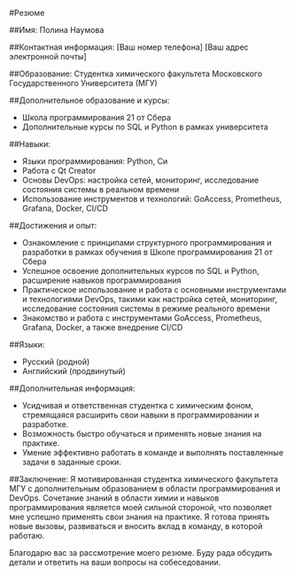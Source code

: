 #Резюме

##Имя:
Полина Наумова

##Контактная информация:
[Ваш номер телефона]
[Ваш адрес электронной почты]

##Образование:
Студентка химического факультета Московского Государственного Университета (МГУ)

##Дополнительное образование и курсы:
- Школа программирования 21 от Сбера
- Дополнительные курсы по SQL и Python в рамках университета

##Навыки:
- Языки программирования: Python, Си
- Работа с Qt Creator
- Основы DevOps: настройка сетей, мониторинг, исследование состояния системы в реальном времени
- Использование инструментов и технологий: GoAccess, Prometheus, Grafana, Docker, CI/CD

##Достижения и опыт:
- Ознакомление с принципами структурного программирования и разработки в рамках обучения в Школе программирования 21 от Сбера
- Успешное освоение дополнительных курсов по SQL и Python, расширение навыков программирования
- Практическое использование и работа с основными инструментами и технологиями DevOps, такими как настройка сетей, мониторинг, исследование состояния системы в режиме реального времени
- Знакомство и работа с инструментами GoAccess, Prometheus, Grafana, Docker, а также внедрение CI/CD

##Языки:
- Русский (родной)
- Английский (продвинутый)

##Дополнительная информация:
- Усидчивая и ответственная студентка с химическим фоном, стремящаяся расширить свои навыки в программировании и разработке.
- Возможность быстро обучаться и применять новые знания на практике.
- Умение эффективно работать в команде и выполнять поставленные задачи в заданные сроки.

##Заключение:
Я мотивированная студентка химического факультета МГУ с дополнительным образованием в области программирования и DevOps. Сочетание знаний в области химии и навыков программирования является моей сильной стороной, что позволяет мне успешно применять свои знания на практике. Я готова принять новые вызовы, развиваться и вносить вклад в команду, в которой работаю.

Благодарю вас за рассмотрение моего резюме. Буду рада обсудить детали и ответить на ваши вопросы на собеседовании.
